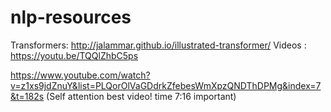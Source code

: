 # nlp-resources
Transformers: 
http://jalammar.github.io/illustrated-transformer/
Videos :
https://youtu.be/TQQlZhbC5ps

https://www.youtube.com/watch?v=z1xs9jdZnuY&list=PLQorOlVaGDdrkZfebesWmXpzQNDThDPMg&index=7&t=182s   (Self attention best video! time 7:16 important)
